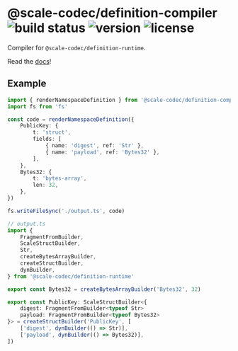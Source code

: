# @scale-codec/definition-compiler ![build status](https://img.shields.io/github/checks-status/soramitsu/scale-codec-js-library/master) ![version](https://img.shields.io/npm/v/@scale-codec/definition-compiler) ![license](https://img.shields.io/npm/l/@scale-codec/definition-compiler)

Compiler for `@scale-codec/definition-runtime`.

Read the [docs](https://soramitsu.github.io/scale-codec-js-library/guide/namespaces)!

## Example

```ts
import { renderNamespaceDefinition } from '@scale-codec/definition-compiler'
import fs from 'fs'

const code = renderNamespaceDefinition({
    PublicKey: {
        t: 'struct',
        fields: [
            { name: 'digest', ref: 'Str' },
            { name: 'payload', ref: 'Bytes32' },
        ],
    },
    Bytes32: {
        t: 'bytes-array',
        len: 32,
    },
})

fs.writeFileSync('./output.ts', code)
```

```ts
// output.ts
import {
    FragmentFromBuilder,
    ScaleStructBuilder,
    Str,
    createBytesArrayBuilder,
    createStructBuilder,
    dynBuilder,
} from '@scale-codec/definition-runtime'

export const Bytes32 = createBytesArrayBuilder('Bytes32', 32)

export const PublicKey: ScaleStructBuilder<{
    digest: FragmentFromBuilder<typeof Str>
    payload: FragmentFromBuilder<typeof Bytes32>
}> = createStructBuilder('PublicKey', [
    ['digest', dynBuilder(() => Str)],
    ['payload', dynBuilder(() => Bytes32)],
])
```
